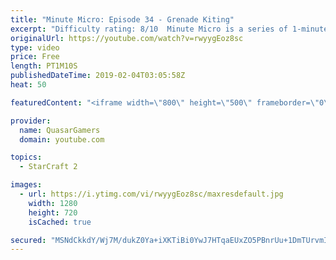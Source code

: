 ```yaml
---
title: "Minute Micro: Episode 34 - Grenade Kiting"
excerpt: "Difficulty rating: 8/10  Minute Micro is a series of 1-minute videos explaining how to perform common micro techniques. This episode is on using reaper grenades while kiting.  twitch.tv/Quasarprintf"
originalUrl: https://youtube.com/watch?v=rwyygEoz8sc
type: video
price: Free
length: PT1M10S
publishedDateTime: 2019-02-04T03:05:58Z
heat: 50

featuredContent: "<iframe width=\"800\" height=\"500\" frameborder=\"0\" src=\"https://www.youtube.com/embed/rwyygEoz8sc\" allow=\"accelerometer; autoplay; encrypted-media; gyroscope; picture-in-picture\" allowfullscreen></iframe>"

provider:
  name: QuasarGamers
  domain: youtube.com

topics:
  - StarCraft 2

images:
  - url: https://i.ytimg.com/vi/rwyygEoz8sc/maxresdefault.jpg
    width: 1280
    height: 720
    isCached: true

secured: "MSNdCkkdY/Wj7M/dukZ0Ya+iXKTiBi0YwJ7HTqaEUxZO5PBnrUu+1DmTUrvmINtGgdR4bGoaqOlYZuXBZwl673dUe8LiHs2k7a0RUxDKNBlMyazqj35GrKULbVs0pmm/tunQVwFdCXsKK/lDFNwDQ7i+B9BHEY9kAITEAsGoyM0fVr5ZMDzRcXyzQc+Vqcan3UTZGJLpYZpiOee6VeRedZ2Qq/kJKT1W5ZpitXIzHxqJr7FNE6VXjBqw3J6EOXH+w3iRV3LCytrJJJHkArCQ0FBhOqjRAVZWevHHe9otCgWk/a3/JscXkUQh3tYeGtphfoR5jM2sAQUgqGXBZCvQylru6v3y7wtLVXU7odfXKZhQ/LARFQzmJxx2R+WdZMOv3IINxUKhXeaNxnG7akjtDJoarTA9Cdpcrn9kKtjANis=;ueqBBzcdJ8JHDjfhQogcNQ=="
---
```


